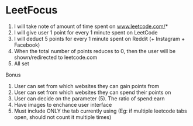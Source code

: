 # LeetFocus

1. I will take note of amount of time spent on www.leetcode.com/*
2. I will give user 1 point for every 1 minute spent on LeetCode
3. I will deduct 5 points for every 1 minute spent on Reddit (+ Instagram + Facebook)
4. When the total number of points reduces to 0, then the user will be shown/redirected to leetcode.com
5. All set

Bonus
1. User can set from which websites they can gain points from
2. User can set from which websites they can spend their points on
3. User can decide on the parameter (5). The ratio of spend:earn
4. Have images to enchance user interface
5. Must include ONLY the tab currently using (Eg: if multiple leetcode tabs open, should not count it multiple times)
